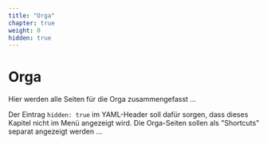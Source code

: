 ```yaml
---
title: "Orga"
chapter: true
weight: 0
hidden: true
---
```



# Orga

Hier werden alle Seiten für die Orga zusammengefasst ...

Der Eintrag `hidden: true` im YAML-Header soll dafür sorgen, dass dieses Kapitel nicht im Menü angezeigt wird. Die Orga-Seiten sollen als "Shortcuts" separat angezeigt werden ...

